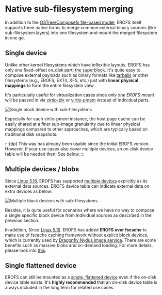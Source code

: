 # Native sub-filesystem merging

In addition to the [OSTree/Composefs file-based model](https://github.com/containers/composefs),
EROFS itself supports three native forms to merge common external binary sources
(like sub-filesystem layers) into one filesystem and mount the merged filesystem
in one go.

## Single device

Unlike other kernel filesystems which have inflexible layouts, EROFS has only
one fixed-offset on_disk part: [the superblock](#on_disk_superblock). It's
quite easy to compose external payloads such as binary formats like
[tarballs](https://pubs.opengroup.org/onlinepubs/007908799/xcu/tar.html)
or other filesystems (e.g., EROFS, EXT4, XFS, etc.) just with **linear physical
mappings** to form the entire filesystem view.

It's particularly useful for virtualization cases since _only one EROFS mount_
will be passed in via [virtio-blk](https://docs.oasis-open.org/virtio/virtio/v1.3/csd01/virtio-v1.3-csd01.html#x1-3050002)
or [virtio-pmem](https://docs.oasis-open.org/virtio/virtio/v1.3/csd01/virtio-v1.3-csd01.html#x1-68900019)
instead of individual parts.

![Single block device with sub-filesystems](_static/merging_singledev.svg)

Especially for each virtio-pmem instance, the host page cache can be easily
shared at a finer sub-image granularity due to linear physical mappings compared
to other approaches, which are typically based on traditional disk snapshots.

:::{tip}
This way has already been usable since the initial EROFS version. However, if
your use cases also cover multiple devices, an on-disk device table will be
needed then; See below.
:::

## Multiple devices / blobs

Since [Linux 5.16](https://lwn.net/Articles/874683), EROFS has supported
[multiple devices](https://git.kernel.org/torvalds/c/dfeab2e95a75a424adf39992ac62dcb9e9517d4a)
explicitly as its external data sources. EROFS device table can indicate
external data on extra devices as below:

![Multiple block devices with sub-filesystems](_static/merging_multidev.svg)

Besides, it is quite useful for scenarios where we have no way to compose
a single specific block device from individual sources as described in the
previous section.

In addition, Since [Linux 5.19](https://lwn.net/Articles/896140), EROFS has
added __EROFS over fscache__ to make use of fscache caching framework without
explicit block devices, which is currently used by
[Dragonfly Nydus image service](https://nydus.dev). There are some benefits
such as massive blobs and on-demand loading. For more details, please look
into [this](https://lore.kernel.org/r/20220509074028.74954-1-jefflexu@linux.alibaba.com).

## Single flattened device

EROFS can still be mounted as a [single, flattened device](https://git.kernel.org/torvalds/c/8b465fecc35a434e61728a6184d188c6daa37a5d)
even if the on-disk device table exists. It's __highly recommended__ that an
on-disk device table is always included in the long term for related use cases.
